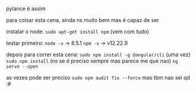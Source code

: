 pylance é assim

para coisar esta cena, ainda ns muito bem mas é capaz de ser

instalar o node: ```sudo apt-get install npm``` (vem com tudo)

testar primeiro:
```node -v``` -> 8.5.1
```npm -v``` -> v12.22.9

depois para correr esta cena:
```sudo npm install -g @angular/cli``` (uma vez)
```sudo npm install``` (ns se é preciso sempre mas parece me que nao)
```ng serve --open```

as vezes pode ser preciso ```sudo npm audit fix --force``` mas tbm nao sei qd :#
